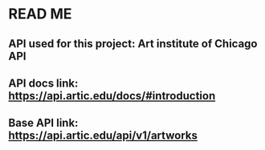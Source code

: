 # READ ME 

## API used for this project: Art institute of Chicago API
## API docs link: https://api.artic.edu/docs/#introduction
## Base API link: https://api.artic.edu/api/v1/artworks

